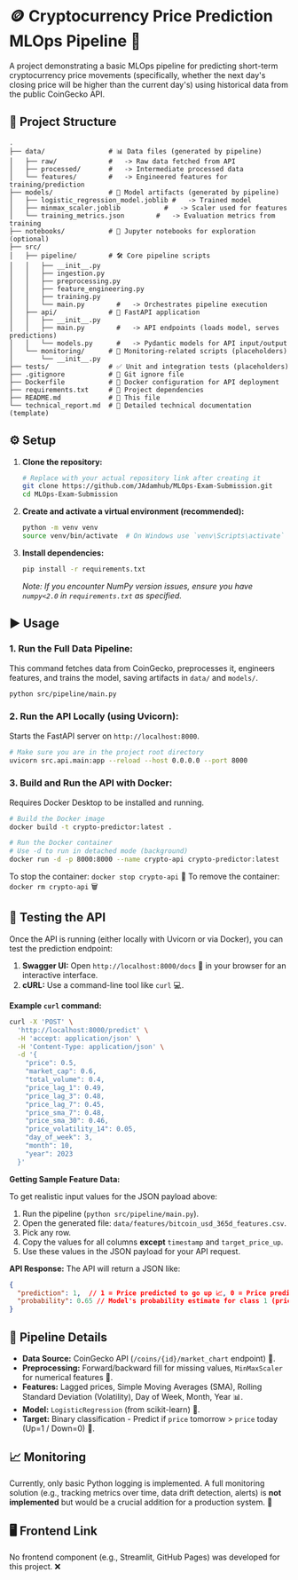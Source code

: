 # 🪙 Cryptocurrency Price Prediction MLOps Pipeline 🚀

A project demonstrating a basic MLOps pipeline for predicting short-term cryptocurrency price movements (specifically, whether the next day's closing price will be higher than the current day's) using historical data from the public CoinGecko API.

## 📁 Project Structure

```
.
├── data/                # 📊 Data files (generated by pipeline)
│   ├── raw/             #   -> Raw data fetched from API
│   ├── processed/       #   -> Intermediate processed data
│   └── features/        #   -> Engineered features for training/prediction
├── models/              # 🤖 Model artifacts (generated by pipeline)
│   ├── logistic_regression_model.joblib #   -> Trained model
│   ├── minmax_scaler.joblib           #   -> Scaler used for features
│   └── training_metrics.json        #   -> Evaluation metrics from training
├── notebooks/           # 📓 Jupyter notebooks for exploration (optional)
├── src/
│   ├── pipeline/        # 🛠️ Core pipeline scripts
│   │   ├── __init__.py
│   │   ├── ingestion.py
│   │   ├── preprocessing.py
│   │   ├── feature_engineering.py
│   │   ├── training.py
│   │   └── main.py        #   -> Orchestrates pipeline execution
│   ├── api/             # 📡 FastAPI application
│   │   ├── __init__.py
│   │   ├── main.py        #   -> API endpoints (loads model, serves predictions)
│   │   └── models.py      #   -> Pydantic models for API input/output
│   └── monitoring/      # 👀 Monitoring-related scripts (placeholders)
│       └── __init__.py
├── tests/               # ✅ Unit and integration tests (placeholders)
├── .gitignore           # 🚫 Git ignore file
├── Dockerfile           # 🐳 Docker configuration for API deployment
├── requirements.txt     # 📄 Project dependencies
├── README.md            # 📖 This file
└── technical_report.md  # 📝 Detailed technical documentation (template)
```

## ⚙️ Setup

1.  **Clone the repository:**
    ```bash
    # Replace with your actual repository link after creating it
    git clone https://github.com/JAdamhub/MLOps-Exam-Submission.git
    cd MLOps-Exam-Submission
    ```
2.  **Create and activate a virtual environment (recommended):**
    ```bash
    python -m venv venv
    source venv/bin/activate  # On Windows use `venv\Scripts\activate`
    ```
3.  **Install dependencies:**
    ```bash
    pip install -r requirements.txt
    ```
    *Note: If you encounter NumPy version issues, ensure you have `numpy<2.0` in `requirements.txt` as specified.*

## ▶️ Usage

### 1. Run the Full Data Pipeline:

This command fetches data from CoinGecko, preprocesses it, engineers features, and trains the model, saving artifacts in `data/` and `models/`.

```bash
python src/pipeline/main.py
```

### 2. Run the API Locally (using Uvicorn):

Starts the FastAPI server on `http://localhost:8000`.

```bash
# Make sure you are in the project root directory
uvicorn src.api.main:app --reload --host 0.0.0.0 --port 8000
```

### 3. Build and Run the API with Docker:

Requires Docker Desktop to be installed and running.

```bash
# Build the Docker image
docker build -t crypto-predictor:latest .

# Run the Docker container
# Use -d to run in detached mode (background)
docker run -d -p 8000:8000 --name crypto-api crypto-predictor:latest
```

To stop the container: `docker stop crypto-api` 🛑
To remove the container: `docker rm crypto-api` 🗑️

## 🧪 Testing the API

Once the API is running (either locally with Uvicorn or via Docker), you can test the prediction endpoint:

1.  **Swagger UI:** Open `http://localhost:8000/docs` 📄 in your browser for an interactive interface.
2.  **cURL:** Use a command-line tool like `curl` 💻.

**Example `curl` command:**

```bash
curl -X 'POST' \
  'http://localhost:8000/predict' \
  -H 'accept: application/json' \
  -H 'Content-Type: application/json' \
  -d '{ 
    "price": 0.5, 
    "market_cap": 0.6, 
    "total_volume": 0.4, 
    "price_lag_1": 0.49, 
    "price_lag_3": 0.48, 
    "price_lag_7": 0.45, 
    "price_sma_7": 0.48, 
    "price_sma_30": 0.46, 
    "price_volatility_14": 0.05, 
    "day_of_week": 3, 
    "month": 10, 
    "year": 2023 
  }'
```

**Getting Sample Feature Data:**

To get realistic input values for the JSON payload above:

1.  Run the pipeline (`python src/pipeline/main.py`).
2.  Open the generated file: `data/features/bitcoin_usd_365d_features.csv`.
3.  Pick any row.
4.  Copy the values for all columns **except** `timestamp` and `target_price_up`.
5.  Use these values in the JSON payload for your API request.

**API Response:**
The API will return a JSON like:
```json
{
  "prediction": 1,  // 1 = Price predicted to go up 📈, 0 = Price predicted to go down/stay same 📉
  "probability": 0.65 // Model's probability estimate for class 1 (price up)
}
```

## 🔩 Pipeline Details

*   **Data Source:** CoinGecko API (`/coins/{id}/market_chart` endpoint) 🦎.
*   **Preprocessing:** Forward/backward fill for missing values, `MinMaxScaler` for numerical features 🧼.
*   **Features:** Lagged prices, Simple Moving Averages (SMA), Rolling Standard Deviation (Volatility), Day of Week, Month, Year 📊.
*   **Model:** `LogisticRegression` (from scikit-learn) 🧠.
*   **Target:** Binary classification - Predict if `price` tomorrow > `price` today (Up=1 / Down=0) 🎯.

## 📈 Monitoring

Currently, only basic Python logging is implemented. A full monitoring solution (e.g., tracking metrics over time, data drift detection, alerts) is **not implemented** but would be a crucial addition for a production system. 🚧

## 🖥️ Frontend Link

No frontend component (e.g., Streamlit, GitHub Pages) was developed for this project. ❌
